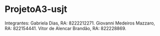 # ProjetoA3-usjt
Integrantes:
Gabriela Dias, RA: 8222212271.
Giovanni Medeiros Mazzaro, RA: 822154441.
Vitor de Alencar Brandão, RA: 822228869.





